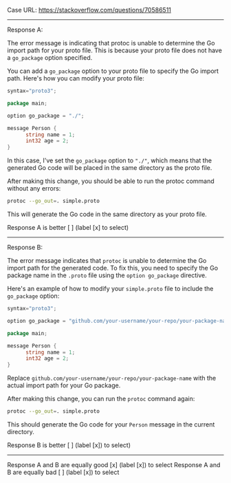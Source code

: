 Case URL: https://stackoverflow.com/questions/70586511

------
Response A:



The error message is indicating that protoc is unable to determine the Go import path for your proto file. This is because your proto file does not have a `go_package` option specified.

You can add a `go_package` option to your proto file to specify the Go import path. Here's how you can modify your proto file:

```go
syntax="proto3";

package main;

option go_package = "./";

message Person {
      string name = 1;
      int32 age = 2;
}
```

In this case, I've set the `go_package` option to `"./"`, which means that the generated Go code will be placed in the same directory as the proto file.

After making this change, you should be able to run the protoc command without any errors:

```bash
protoc --go_out=. simple.proto
```

This will generate the Go code in the same directory as your proto file.

Response A is better [ ] (label [x] to select)

-------
Response B:

The error message indicates that `protoc` is unable to determine the Go import path for the generated code. To fix this, you need to specify the Go package name in the `.proto` file using the `option go_package` directive. 

Here's an example of how to modify your `simple.proto` file to include the `go_package` option:

```go
syntax="proto3";

option go_package = "github.com/your-username/your-repo/your-package-name";

package main;

message Person {
      string name = 1;
      int32 age = 2;
}
```

Replace `github.com/your-username/your-repo/your-package-name` with the actual import path for your Go package.

After making this change, you can run the `protoc` command again:

```bash
protoc --go_out=. simple.proto
```

This should generate the Go code for your `Person` message in the current directory.

Response B is better [ ] (label [x]) to select)

-------

Response A and B are equally good [x] (label [x]) to select
Response A and B are equally bad [ ] (label [x]) to select
